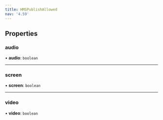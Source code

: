 ```yaml
---
title: HMSPublishAllowed
nav: '4.59'
---
```


## Properties

### audio

• **audio**: `boolean`

---

### screen

• **screen**: `boolean`

---

### video

• **video**: `boolean`
